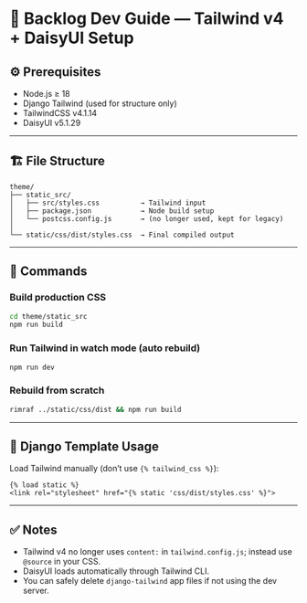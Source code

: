 # 🧠 Backlog Dev Guide — Tailwind v4 + DaisyUI Setup

## ⚙️ Prerequisites
- Node.js ≥ 18
- Django Tailwind (used for structure only)
- TailwindCSS v4.1.14
- DaisyUI v5.1.29

---

## 🏗️ File Structure
```
theme/
├── static_src/
│   ├── src/styles.css          → Tailwind input
│   ├── package.json            → Node build setup
│   └── postcss.config.js       → (no longer used, kept for legacy)
│
└── static/css/dist/styles.css  → Final compiled output
```

---

## 🧩 Commands

### Build production CSS
```bash
cd theme/static_src
npm run build
```

### Run Tailwind in watch mode (auto rebuild)
```bash
npm run dev
```

### Rebuild from scratch
```bash
rimraf ../static/css/dist && npm run build
```

---

## 🧭 Django Template Usage

Load Tailwind manually (don’t use `{% tailwind_css %}`):

```django
{% load static %}
<link rel="stylesheet" href="{% static 'css/dist/styles.css' %}">
```

---

## ✅ Notes
- Tailwind v4 no longer uses `content:` in `tailwind.config.js`; instead use `@source` in your CSS.
- DaisyUI loads automatically through Tailwind CLI.
- You can safely delete `django-tailwind` app files if not using the dev server.

